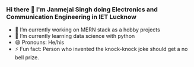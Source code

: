 ### Hi there 👋 I'm Janmejai Singh doing Electronics and Communication Engineering in IET Lucknow

<!--
**spy-1234/spy-1234** is a ✨ _special_ ✨ repository because its `README.md` (this file) appears on your GitHub profile.

Here are some ideas to get you started:
-->
- 🔭 I’m currently working on MERN stack as a hobby projects
- 🌱 I’m currently learning data science with python
- 😄 Pronouns: He/his
- ⚡ Fun fact: Person who invented the knock-knock joke should get a no bell prize.

